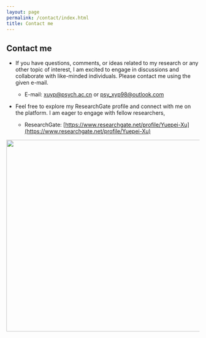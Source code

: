 ```yaml
---
layout: page
permalink: /contact/index.html
title: Contact me
---
```


## Contact me
- If you have questions, comments, or ideas related to my research or any other topic of interest, I am excited to engage in discussions and collaborate with like-minded individuals. Please contact me using the given e-mail.
    - E-mail: [xuyp@psych.ac.cn](xuyp@psych.ac.cn) or [psy_xyp98@outlook.com](psy_xyp98@outlook.com)

- Feel free to explore my ResearchGate profile and connect with me on the platform. I am eager to engage with fellow researchers,
    - ResearchGate: [https://www.researchgate.net/profile/Yuepei-Xu](https://www.researchgate.net/profile/Yuepei-Xu)

<img src="https://yuepeixu.github.io/images/crazy.png" class="center" width="800" height="500">

